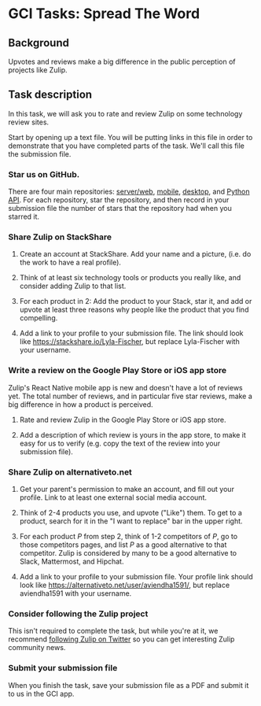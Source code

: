 # GCI Tasks: Spread The Word

## Background

Upvotes and reviews make a big difference in the public perception of projects
like Zulip.

## Task description

In this task, we will ask you to rate and review Zulip on some technology
review sites.

Start by opening up a text file. You will be putting links in this file in
order to demonstrate that you have completed parts of the task. We'll call
this file the submission file.

### Star us on GitHub.

There are four main repositories:
[server/web](https://github.com/zulip/zulip),
[mobile](https://github.com/zulip/zulip-mobile),
[desktop](https://github.com/zulip/zulip-electron), and [Python
API](https://github.com/zulip/python-zulip-api). For each repository, star the
repository, and then record in your submission file the number of stars that
the repository had when you starred it.

### Share Zulip on StackShare

1. Create an account at StackShare. Add your name and a picture, (i.e. do the
work to have a real profile).

2. Think of at least six technology tools or products you really like, and
consider adding Zulip to that list.

3. For each product in 2: Add the product to your Stack, star it, and
add or upvote at least three reasons why people like the product that
you find compelling.

4. Add a link to your profile to your submission file. The link should look like
https://stackshare.io/Lyla-Fischer, but replace Lyla-Fischer with your
username.

### Write a review on the Google Play Store or iOS app store

Zulip's React Native mobile app is new and doesn't have a lot of
reviews yet.  The total number of reviews, and in particular five star
reviews, make a big difference in how a product is perceived.

1. Rate and review Zulip in the Google Play Store or iOS app store.

2. Add a description of which review is yours in the app store, to make it
easy for us to verify (e.g. copy the text of the review into your submission
file).

### Share Zulip on alternativeto.net

1. Get your parent's permission to make an account, and fill out your profile.
Link to at least one external social media account.

2. Think of 2-4 products you use, and upvote ("Like") them. To get to a product,
search for it in the "I want to replace" bar in the upper right.

3. For each product *P* from step 2, think of 1-2 competitors of *P*, go to
those competitors pages, and list *P* as a good alternative to that
competitor. Zulip is considered by many to be a good alternative to Slack,
Mattermost, and Hipchat.

3. Add a link to your profile to your submission file. Your profile link
should look like https://alternativeto.net/user/aviendha1591/, but replace
aviendha1591 with your username.

### Consider following the Zulip project

This isn't required to complete the task, but while you're at it,
we recommend [following Zulip on Twitter](https://twitter.com/zulip)
so you can get interesting Zulip community news.

### Submit your submission file

When you finish the task, save your submission file as a PDF and submit it to
us in the GCI app.
